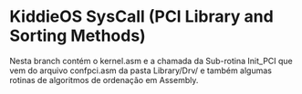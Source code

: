 # KiddieOS SysCall (PCI Library and Sorting Methods)

Nesta branch contém o kernel.asm e a chamada da Sub-rotina Init_PCI que vem do arquivo confpci.asm da pasta Library/Drv/ e também algumas rotinas de algoritmos de ordenação em Assembly.
